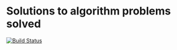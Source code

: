 # Solutions to algorithm problems solved

[![Build Status](https://travis-ci.org/resulceylan/algorithm-problems.svg?branch=master)](https://travis-ci.org/resulceylan/algorithm-problems.svg?branch=master)
